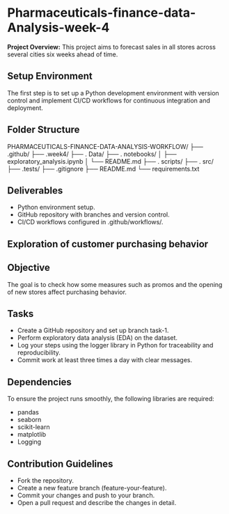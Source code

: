 # Pharmaceuticals-finance-data-Analysis-week-4

**Project Overview:**
This project aims to forecast sales in all  stores across several cities six weeks ahead of time.
## Setup Environment
The first step is to set up a Python development environment with version control and implement CI/CD workflows for continuous integration and deployment.
## Folder Structure 

PHARMACEUTICALS-FINANCE-DATA-ANALYSIS-WORKFLOW/ 
├── .github/
├── .week4/
├── . Data/
├── . notebooks/
│   ├── exploratory_analysis.ipynb 
│   └── README.md 
├── . scripts/ 
├── . src/
├── .tests/
├── .gitignore 
├── README.md 
└── requirements.txt 

## Deliverables
- Python environment setup.
- GitHub repository with branches and version control.
- CI/CD workflows configured in .github/workflows/.

 ## Exploration of customer purchasing behavior
 ## Objective
 The goal is to check how some measures such as promos and the opening of new stores affect purchasing behavior. 

## Tasks
- Create a GitHub repository and set up branch task-1.
- Perform exploratory data analysis (EDA) on the dataset.
- Log your steps using the logger library in Python for traceability and reproducibility.
- Commit work at least three times a day with clear messages.

## Dependencies
To ensure the project runs smoothly, the following libraries are required:
- pandas
- seaborn
- scikit-learn
- matplotlib
- Logging

## Contribution Guidelines
- Fork the repository.
- Create a new feature branch (feature-your-feature).
- Commit your changes and push to your branch.
- Open a pull request and describe the changes in detail.